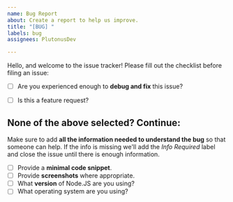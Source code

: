 ```yaml
---
name: Bug Report
about: Create a report to help us improve.
title: "[BUG] "
labels: bug
assignees: PlutonusDev

---
```


Hello, and welcome to the issue tracker!
Please fill out the checklist before filing an issue:

- [ ] Are you experienced enough to **debug and fix** this issue?
- [ ] Is this a feature request?


None of the above selected? Continue:
------------------------------------------------------------------

Make sure to add **all the information needed to understand the bug** so that someone can help. If the info is missing we'll add the _Info Required_ label and close the issue until there is enough information.

- [ ] Provide a **minimal code snippet**.
- [ ] Provide **screenshots** where appropriate.
- [ ] What **version** of Node.JS are you using?
- [ ] What operating system are you using?
